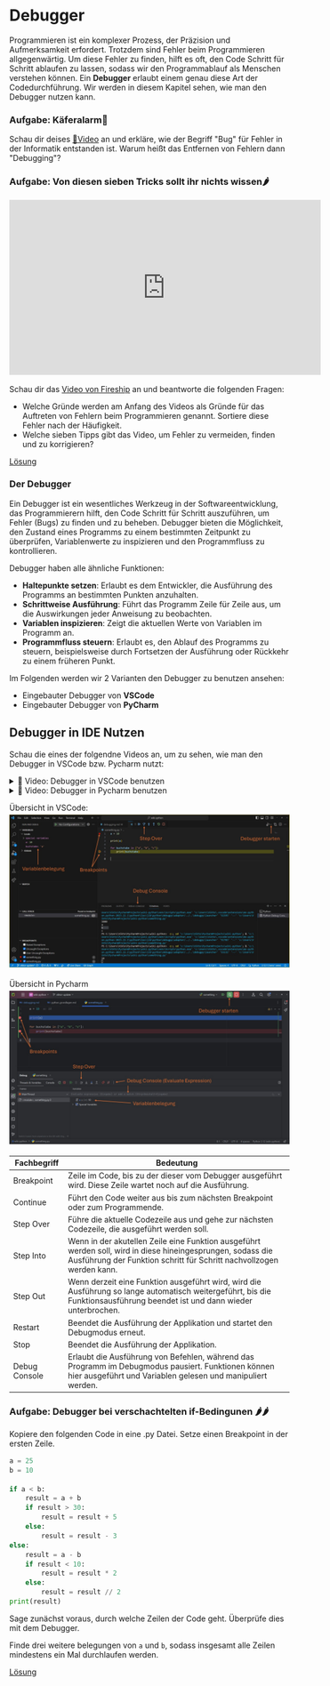 # Debugger

Programmieren ist ein komplexer Prozess, der Präzision und Aufmerksamkeit erfordert. Trotzdem sind Fehler beim 
Programmieren allgegenwärtig. Um diese Fehler zu finden, hilft es oft, den Code Schritt für Schritt ablaufen zu lassen,
sodass wir den Programmablauf als Menschen verstehen können. Ein **Debugger** erlaubt einem genau diese Art der 
Codedurchführung. Wir werden in diesem Kapitel sehen, wie man den Debugger nutzen kann.


### Aufgabe: Käferalarm🐞
Schau dir deises [🎦Video](https://youtube.com/shorts/P9ZkTIgsByk?si=FtUJerw9KcRIy9Tx) an und erkläre,
wie der Begriff "Bug" für Fehler in der Informatik entstanden ist. Warum heißt das Entfernen von Fehlern dann "Debugging"?


### Aufgabe: Von diesen sieben Tricks sollt ihr nichts wissen🌶

<iframe width="560" height="315" src="https://www.youtube.com/embed/X3jw1JVNdPE?si=I_RzovjKKbkQVRkC" title="YouTube video player" frameborder="0" allow="accelerometer; autoplay; clipboard-write; encrypted-media; gyroscope; picture-in-picture; web-share" allowfullscreen></iframe>

Schau dir das [Video von Fireship](https://youtu.be/X3jw1JVNdPE?si=qHCernkCvp5gb8dK) an und beantworte die folgenden
Fragen:

* Welche Gründe werden am Anfang des Videos als Gründe für das Auftreten von Fehlern beim Programmieren genannt.
  Sortiere diese Fehler nach der Häufigkeit.
* Welche sieben Tipps gibt das Video, um Fehler zu vermeiden, finden und zu korrigieren?

[Lösung](solution.md#aufgabe-von-diesen-sieben-tricks-sollt-ihr-nichts-wissen)

### Der Debugger

Ein Debugger ist ein wesentliches Werkzeug in der Softwareentwicklung, das Programmierern hilft, den Code Schritt für 
Schritt auszuführen, um Fehler (Bugs) zu finden und zu beheben. Debugger bieten die Möglichkeit, den Zustand eines 
Programms zu einem bestimmten Zeitpunkt zu überprüfen, Variablenwerte zu inspizieren und den Programmfluss zu 
kontrollieren. 

Debugger haben alle ähnliche Funktionen:
* **Haltepunkte setzen**: Erlaubt es dem Entwickler, die Ausführung des Programms an bestimmten Punkten anzuhalten.
* **Schrittweise Ausführung**: Führt das Programm Zeile für Zeile aus, um die Auswirkungen jeder Anweisung zu beobachten.
* **Variablen inspizieren**: Zeigt die aktuellen Werte von Variablen im Programm an.
* **Programmfluss steuern**: Erlaubt es, den Ablauf des Programms zu steuern, beispielsweise durch Fortsetzen der Ausführung oder Rückkehr zu einem früheren Punkt.

Im Folgenden werden wir 2 Varianten den Debugger zu benutzen ansehen:

* Eingebauter Debugger von **VSCode**
* Eingebauter Debugger von **PyCharm**


## Debugger in IDE Nutzen

Schau die eines der folgendne Videos an, um zu sehen, wie man den Debugger in VSCode bzw. Pycharm nutzt:
<details>
<summary>
🎦 Video: Debugger in VSCode benutzen
</summary>
<iframe width="560" height="315" src="https://www.youtube.com/embed/JCuTVvR49bs?si=kxM1Abs5o2r9Ikd-" title="YouTube video player" frameborder="0" allow="accelerometer; autoplay; clipboard-write; encrypted-media; gyroscope; picture-in-picture; web-share" allowfullscreen></iframe>
</details>

<details>
<summary>
🎦 Video: Debugger in Pycharm benutzen
</summary>
<iframe width="560" height="315" src="https://www.youtube.com/embed/NwNF68bEl5g?si=LbQ_3UM0ja3qiSSQ" title="YouTube video player" frameborder="0" allow="accelerometer; autoplay; clipboard-write; encrypted-media; gyroscope; picture-in-picture; web-share" allowfullscreen></iframe>
</details>

Übersicht in VSCode:
![](vscode_debugger.jpg)

Übersicht in Pycharm
![](pycharm_debugger.jpg)

| Fachbegriff   | Bedeutung                                                                                                                                                                           |
|---------------|-------------------------------------------------------------------------------------------------------------------------------------------------------------------------------------|
| Breakpoint    | Zeile im Code, bis zu der dieser vom Debugger ausgeführt wird. Diese Zeile wartet noch auf die Ausführung.                                                                          |
| Continue      | Führt den Code weiter aus bis zum nächsten Breakpoint oder zum Programmende.                                                                                                        |
| Step Over     | Führe die aktuelle Codezeile aus und gehe zur nächsten Codezeile, die ausgeführt werden soll.                                                                                       |
| Step Into     | Wenn in der akutellen Zeile eine Funktion ausgeführt werden soll, wird in diese hineingesprungen, sodass die Ausführung der Funktion schritt für Schritt nachvollzogen werden kann. |
| Step Out      | Wenn derzeit eine Funktion ausgeführt wird, wird die Ausführung so lange automatisch weitergeführt, bis die Funktionsausführung beendet ist und dann wieder unterbrochen.           |
| Restart       | Beendet die Ausführung der Applikation und startet den Debugmodus erneut.                                                                                                           |
| Stop          | Beendet die Ausführung der Applikation.                                                                                                                                             |
| Debug Console | Erlaubt die Ausführung von Befehlen, während das Programm im Debugmodus pausiert. Funktionen können hier ausgeführt und Variablen gelesen und manipuliert werden.                   |

### Aufgabe: Debugger bei verschachtelten if-Bedingunen 🌶🌶

Kopiere den folgenden Code in eine .py Datei. Setze einen Breakpoint in der ersten Zeile.

```python
a = 25
b = 10

if a < b:
    result = a + b
    if result > 30:
        result = result + 5
    else:
        result = result - 3
else:
    result = a - b
    if result < 10:
        result = result * 2
    else:
        result = result // 2
print(result)
```

Sage zunächst voraus, durch welche Zeilen der Code geht. Überprüfe dies mit dem Debugger.

Finde drei weitere belegungen von `a` und `b`, sodass insgesamt alle Zeilen mindestens ein Mal durchlaufen werden.

[Lösung](solution.md#aufgabe-debugger-bei-verschachtelten-if-bedingunen-)

